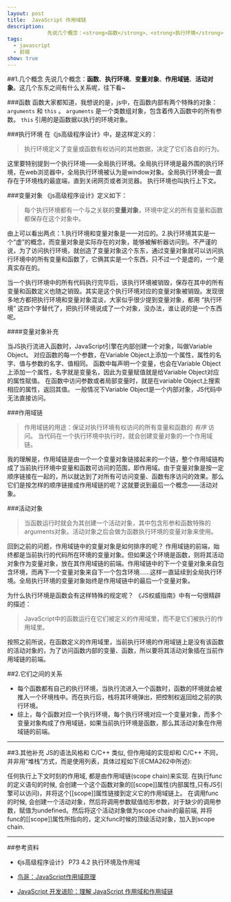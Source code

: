 ```yaml
---
layout: post
title:  JavaScript 作用域链
description: 
             先说几个概念：<strong>函数</strong>、<strong>执行环境</strong>、<strong>变量对象</strong>、<strong>作用域链</strong>、<strong>活动对象</strong>。这几个东东之间有什么关系呢，往下看~
tags: 
  - javascript
  - 前端
show: true
---
```


##1.几个概念
先说几个概念：**函数**、**执行环境**、**变量对象**、**作用域链**、**活动对象**。这几个东东之间有什么关系呢，往下看~

###函数
函数大家都知道，我想说的是，js中，在函数内部有两个特殊的对象：`arguments` 和 `this` 。 `arguments` 是一个类数组对象，包含着传入函数中的所有参数。 `this` 引用的是函数据以执行的环境对象。

###执行环境
在《js高级程序设计》中，是这样定义的：

> 执行环境定义了变量或函数有权访问的其他数据，决定了它们各自的行为。

这里要特别提到一个执行环境——全局执行环境。全局执行环境是最外围的执行环境，在web浏览器中，全局执行环境被认为是window对象。全局执行环境会一直存在于环境栈的最底端，直到关闭网页或者浏览器。
执行环境也叫执行上下文。

###变量对象
《js高级程序设计》定义如下：

> 每个执行环境都有一个与之关联的**变量对象**，环境中定义的所有变量和函数都保存在这个对象中。

由上可以看出两点：1.执行环境和变量对象是一一对应的。2.执行环境其实是一个“虚”的概念，而变量对象是实际存在的对象，能够被解析器访问到。不严谨的说，为了访问执行环境，就创造了变量对象这个东东，通过变量对象就可以访问执行环境中的所有变量和函数了，它俩其实是一个东西，只不过一个是虚的，一个是真实存在的。

当一个执行环境中的所有代码执行完毕后，该执行环境被销毁，保存在其中的所有变量和函数定义也随之销毁。其实是这个执行环境对应的变量对象被销毁。发现很多地方都把执行环境和变量对象混谈，大家似乎很少提到变量对象，都用 “执行环境” 这四个字替代了，把执行环境说成了一个对象，没办法，谁让说的是一个东西呢。

####变量对象补充

当JS执行流进入函数时，JavaScript引擎在内部创建一个对象，叫做Variable Object。
对应函数的每一个参数，在Variable Object上添加一个属性，属性的名字、值与参数的名字、值相同。
函数中每声明一个变量，也会在Variable Object上添加一个属性，名字就是变量名，因此为变量赋值就是给Variable Object对应的属性赋值。
在函数中访问参数或者局部变量时，就是在variable Object上搜索相应的属性，返回其值。
一般情况下Variable Object是一个内部对象，JS代码中无法直接访问。

###作用域链

> 作用域链的用途：保证对执行环境有权访问的所有变量和函数的 *有序* 访问。
当代码在一个执行环境中执行时，就会创建变量对象的一个作用域链。

我的理解是，作用域链是由一个一个变量对象链接起来的一个链，整个作用域链构成了当前执行环境中变量和函数可访问的范围，即作用域。由于变量对象是按一定顺序链接在一起的，所以就达到了对所有可访问变量、函数有序访问的效果。那么它们是按怎样的顺序链接成作用域链的呢？这就要说到最后一个概念——活动对象。

###活动对象

> 当函数运行时就会为其创建一个活动对象，其中包含形参和函数特殊的arguments对象。活动对象之后会做为函数执行环境的变量对象来使用。

回到之前的问题，作用域链中的变量对象是如何排序的呢？
作用域链的前端，始终都是当前执行的代码所在环境的变量对象。但如果这个环境是函数，则将其活动对象作为变量对象，放在其作用域链的前端。作用域链中的下一个变量对象来自包含环境，而再下一个变量对象来自下一个包含环境……这样一直延续到全局执行环境。全局执行环境的变量对象始终是作用域链中的最后一个变量对象。

为什么执行环境是函数会有这样特殊的规定呢？
《JS权威指南》中有一句很精辟的描述：

> JavaScript中的函数运行在它们被定义的作用域里，而不是它们被执行的作用域里。

按照之前所说，在函数定义的作用域里，当前执行环境的作用域链上是没有该函数的活动对象的，为了访问函数内部的变量、函数，所以要将其活动对象插在当前作用域链的前端。

##2.它们之间的关系

 - 每个函数都有自己的执行环境，当执行流进入一个函数时，函数的环境就会被推入一个环境栈中。而在执行后，栈将其环境弹出，把控制权返回给之前的执行环境。
 - 综上，每个函数对应一个执行环境，每个执行环境对应一个变量对象，而多个变量对象构成了作用域链，如果当前执行环境是函数，那么其活动对象在作用域链的前端。


----------

##3.其他补充
JS的语法风格和 C/C++ 类似, 但作用域的实现却和 C/C++ 不同，并非用“堆栈”方式，而是使用列表，具体过程如下(ECMA262中所述):

任何执行上下文时刻的作用域, 都是由作用域链(scope chain)来实现.
在执行func的定义语句的时候, 会创建一个这个函数对象的[[scope]]属性(内部属性,只有JS引擎可以访问)，并将这个[[scope]]属性链接到定义它的作用域链上。
在调用func的时候, 会创建一个活动对象，然后将调用参数赋值给形参数，对于缺少的调用参数，赋值为undefined。然后将这个活动对象做为scope chain的最前端, 并将func的[[scope]]属性所指向的，定义func时候的顶级活动对象，加入到scope chain.


----------

##参考资料
- 《js高级程序设计》 P73  4.2 执行环境及作用域

- <a href="http://www.laruence.com/2009/05/28/863.html" target="_blank">鸟哥：JavaScript作用域原理</a>

- <a href="http://www.cnblogs.com/lhb25/archive/2011/09/06/javascript-scope-chain.html" target="_blank">JavaScript 开发进阶：理解 JavaScript 作用域和作用域链</a>
